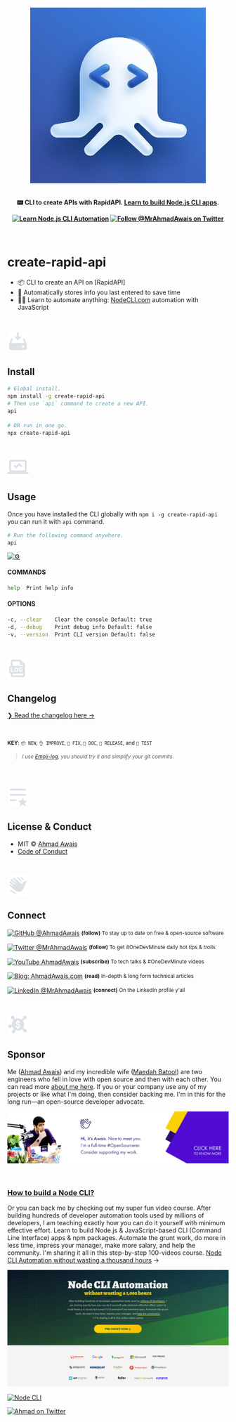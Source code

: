 <h4 align="center">
    <a href="https://rapidapi.com/learn?utm_source=FOSS&utm_medium=FOSS&utm_campaign=create-rapid-api">
        <img src="https://raw.githubusercontent.com/ahmadawais/create-rapid-api/main/.github/logo.jpg" alt="create-rapid-api" />
    </a>
    <br>
    <br>

📟 CLI to create APIs with RapidAPI. [Learn to build Node.js CLI apps][n].

<!-- [![DOWNLOADS](https://img.shields.io/npm/dt/create-rapid-api?label=DOWNLOADS%20%20%E2%9D%AF&colorA=4A64E2&colorB=4A64E2&style=flat)](https://www.npmjs.com/package/create-rapid-api)  -->
[![Learn Node.js CLI Automation](https://img.shields.io/badge/-NodeCLI.com%20%E2%86%92-gray.svg?colorB=4A64E2&style=flat)](https://nodecli.com/?utm_source=GitHubFOSS) [![Follow @MrAhmadAwais on Twitter](https://img.shields.io/badge/FOLLOW%20@MRAHMADAWAIS%20%E2%86%92-gray.svg?colorA=4A64E2&colorB=4A64E2&style=flat)](https://twitter.com/mrahmadawais/)

</h4>

<br>

# create-rapid-api

- 📦 CLI to create an API on [RapidAPI]
- 🤯 Automatically stores info you last entered to save time
- 👨‍🏫 Learn to automate anything: [NodeCLI.com][n] automation with JavaScript

<br>

[![📟](https://raw.githubusercontent.com/ahmadawais/stuff/master/images/git/install.png)][repo]

## Install

```sh
# Global install.
npm install -g create-rapid-api
# Then use `api` command to create a new API.
api

# OR run in one go.
npx create-rapid-api
```

<br>

[![⚙️](https://raw.githubusercontent.com/ahmadawais/stuff/master/images/git/usage.png)][repo]

## Usage

Once you have installed the CLI globally with `npm i -g create-rapid-api` you can run it with `api` command.

```sh
# Run the following command anywhere.
api
```

[![⚙️](https://raw.githubusercontent.com/ahmadawais/create-rapid-api/main/.github/create-rapid-api.gif)][repo]

#### COMMANDS

```sh
help  Print help info
```

#### OPTIONS

```sh
-c, --clear    Clear the console Default: true
-d, --debug    Print debug info Default: false
-v, --version  Print CLI version Default: false
```

<br>

[![📝](https://raw.githubusercontent.com/ahmadawais/stuff/master/images/git/log.png)](changelog.md)

## Changelog

[❯ Read the changelog here →](changelog.md)

<br>

<small>**KEY**: `📦 NEW`, `👌 IMPROVE`, `🐛 FIX`, `📖 DOC`, `🚀 RELEASE`, and `🤖 TEST`

> _I use [Emoji-log](https://github.com/ahmadawais/Emoji-Log), you should try it and simplify your git commits._

</small>

<br>

<br>

[![📃](https://raw.githubusercontent.com/ahmadawais/stuff/master/images/git/license.png)][repo]

## License & Conduct

- MIT © [Ahmad Awais](https://twitter.com/MrAhmadAwais/)
- [Code of Conduct](code-of-conduct.md)

<br>

[![🙌](https://raw.githubusercontent.com/ahmadawais/stuff/master/images/git/connect.png)][repo]

## Connect

<div align="left">
    <p><a href="https://github.com/ahmadawais"><img alt="GitHub @AhmadAwais" align="center" src="https://img.shields.io/badge/GITHUB-gray.svg?colorB=6cc644&style=flat" /></a>&nbsp;<small><strong>(follow)</strong> To stay up to date on free & open-source software</small></p>
    <p><a href="https://twitter.com/MrAhmadAwais/"><img alt="Twitter @MrAhmadAwais" align="center" src="https://img.shields.io/badge/TWITTER-gray.svg?colorB=1da1f2&style=flat" /></a>&nbsp;<small><strong>(follow)</strong> To get #OneDevMinute daily hot tips & trolls</small></p>
    <p><a href="https://www.youtube.com/AhmadAwais"><img alt="YouTube AhmadAwais" align="center" src="https://img.shields.io/badge/YOUTUBE-gray.svg?colorB=ff0000&style=flat" /></a>&nbsp;<small><strong>(subscribe)</strong> To tech talks & #OneDevMinute videos</small></p>
    <p><a href="https://AhmadAwais.com/"><img alt="Blog: AhmadAwais.com" align="center" src="https://img.shields.io/badge/MY%20BLOG-gray.svg?colorB=4D2AFF&style=flat" /></a>&nbsp;<small><strong>(read)</strong> In-depth & long form technical articles</small></p>
    <p><a href="https://www.linkedin.com/in/MrAhmadAwais/"><img alt="LinkedIn @MrAhmadAwais" align="center" src="https://img.shields.io/badge/LINKEDIN-gray.svg?colorB=0077b5&style=flat" /></a>&nbsp;<small><strong>(connect)</strong> On the LinkedIn profile y'all</small></p>
</div>

<br>

[![👌](https://raw.githubusercontent.com/ahmadawais/stuff/master/images/git/sponsor.png)][repo]

## Sponsor

Me ([Ahmad Awais](https://twitter.com/mrahmadawais/)) and my incredible wife ([Maedah Batool](https://twitter.com/MaedahBatool/)) are two engineers who fell in love with open source and then with each other. You can read more [about me here](https://ahmadawais.com/about). If you or your company use any of my projects or like what I'm doing, then consider backing me. I'm in this for the long run—an open-source developer advocate.

[![Support Open-Source Work](https://raw.githubusercontent.com/ahmadawais/stuff/master/sponsor/sponsor.jpg)](https://github.com/AhmadAwais/sponsor)

<br>

### [How to build a Node CLI?][n]

Or you can back me by checking out my super fun video course. After building hundreds of developer automation tools used by millions of developers, I am teaching exactly how you can do it yourself with minimum effective effort. Learn to build Node.js & JavaScript-based CLI (Command Line Interface) apps & npm packages. Automate the grunt work, do more in less time, impress your manager, make more salary, and help the community. I'm sharing it all in this step-by-step 100-videos course. [Node CLI Automation without wasting a thousand hours][n] →

[![NodeCLI.com](https://raw.githubusercontent.com/ahmadawais/stuff/master/nodecli/featured.jpg)][n]

[![Node CLI](https://img.shields.io/badge/-NodeCLI.com%20%E2%86%92-gray.svg?colorB=488640&style=flat)](https://nodecli.com/?utm_source=FOSS&utm_medium=FOSS&utm_campaign=create-rapid-api)

[![Ahmad on Twitter](https://img.shields.io/twitter/follow/mrahmadawais.svg?style=social&label=Follow%20@MrAhmadAwais)](https://twitter.com/mrahmadawais/)

[c]: https://nodecli.com/?utm_source=FOSS&utm_medium=FOSS&utm_campaign=create-rapid-api
[n]: https://nodecli.com/?utm_source=FOSS&utm_medium=FOSS&utm_campaign=create-rapid-api
[repo]: https://github.com/AhmadAwais/create-rapid-api
[d]: https://raw.githubusercontent.com/ahmadawais/create-rapid-api/main/create-rapid-api-ahmadawais.zip
[r]: https://RapidAPI.com/?utm_source=ahmadawais/create-rapid-api&utm_medium=DevRel&utm_campaign=DevRel
